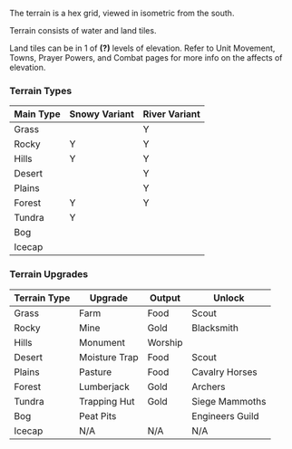 The terrain is a hex grid, viewed in isometric from the south.

Terrain consists of water and land tiles.

Land tiles can be in 1 of **(?)** levels of elevation. Refer to Unit Movement, Towns, Prayer Powers, and Combat pages for more info on the affects of elevation.


### Terrain Types

|Main Type|Snowy Variant|River Variant|
|---|---|---|
|Grass| |Y |
|Rocky|Y |Y |
|Hills|Y |Y |
|Desert| |Y |
|Plains| |Y |
|Forest|Y |Y |
|Tundra|Y | |
|Bog| | |
|Icecap| | |

### Terrain Upgrades

|Terrain Type|Upgrade|Output|Unlock|
|---|---|---|---|
|Grass|Farm |Food|Scout|
|Rocky|Mine |Gold|Blacksmith|
|Hills|Monument |Worship||
|Desert|Moisture Trap |Food|Scout|
|Plains|Pasture|Food|Cavalry Horses|
|Forest|Lumberjack |Gold|Archers|
|Tundra|Trapping Hut|Gold|Siege Mammoths|
|Bog|Peat Pits||Engineers Guild|
|Icecap|N/A|N/A|N/A|